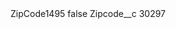 <?xml version="1.0" encoding="UTF-8"?>
<CustomMetadata xmlns="http://soap.sforce.com/2006/04/metadata" xmlns:xsi="http://www.w3.org/2001/XMLSchema-instance" xmlns:xsd="http://www.w3.org/2001/XMLSchema">
    <label>ZipCode1495</label>
    <protected>false</protected>
    <values>
        <field>Zipcode__c</field>
        <value xsi:type="xsd:string">30297</value>
    </values>
</CustomMetadata>
